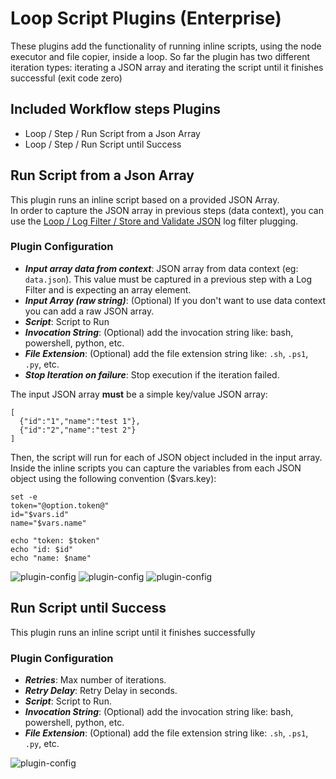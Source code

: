 # Loop Script Plugins (Enterprise)

These plugins add the functionality of running inline scripts, using the node executor and file copier, inside a loop.
So far the plugin has two different iteration types: iterating a JSON array and iterating the script until it finishes successful (exit code zero)

## Included Workflow steps Plugins

* Loop / Step / Run Script from a Json Array
* Loop / Step / Run Script until Success

## Run Script from a Json Array

This plugin runs an inline script based on a provided JSON Array.  
In order to capture the JSON array in previous steps (data context), you can use the [Loop / Log Filter / Store and Validate JSON](/manual/log-filters/loop-plugins.html) log filter plugging.

### Plugin Configuration

* **_Input array data from context_**:  JSON array from data context (eg: `data.json`). This value must be captured in a previous step with a Log Filter and is expecting an array element.
* **_Input Array (raw string)_**: (Optional) If you don't want to use data context you can add a raw JSON array.
* **_Script_**: Script to Run
* **_Invocation String_**:  (Optional) add the invocation string like: bash, powershell, python, etc.
* **_File Extension_**: (Optional) add the file extension string like: `.sh`, `.ps1`, `.py`, etc.
* **_Stop Iteration on failure_**: Stop execution if the iteration failed.

The input JSON array **must** be a simple key/value JSON array:

````
[
  {"id":"1","name":"test 1"},
  {"id":"2","name":"test 2"}
]
````

Then, the script will run for each of JSON object included in the input array.
Inside the inline scripts you can capture the variables from each JSON object using the following convention ($vars.key):

````
set -e
token="@option.token@"
id="$vars.id"
name="$vars.name"

echo "token: $token"
echo "id: $id"
echo "name: $name"
`````

![plugin-config](/assets/img/loop-step-run-script-json-attributes.png)
![plugin-config](/assets/img/loop-step-run-script-json-definition.png)
![plugin-config](/assets/img/loop-step-run-script-json-output.png)

## Run Script until Success
This plugin runs an inline script until it finishes successfully

### Plugin Configuration

* **_Retries_**: Max number of iterations.
*  **_Retry Delay_**: Retry Delay in seconds.
* **_Script_**: Script to Run.
* **_Invocation String_**:  (Optional) add the invocation string like: bash, powershell, python, etc.
* **_File Extension_**: (Optional) add the file extension string like: `.sh`, `.ps1`, `.py`, etc.

![plugin-config](/assets/img/loop-step-run-until-success.png)
